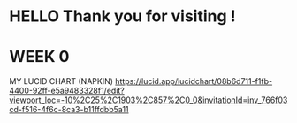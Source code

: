 # HELLO Thank you for visiting !

# WEEK 0 

MY LUCID CHART (NAPKIN) https://lucid.app/lucidchart/08b6d711-f1fb-4400-92ff-e5a9483328f1/edit?viewport_loc=-10%2C25%2C1903%2C857%2C0_0&invitationId=inv_766f03cd-f516-4f6c-8ca3-b11ffdbb5a11


